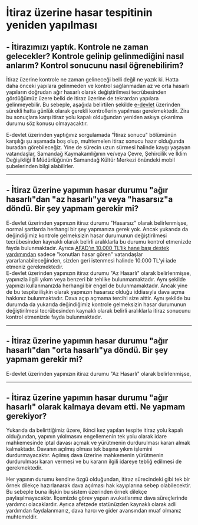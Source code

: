 # İtiraz üzerine hasar tespitinin yeniden yapılması  
## - İtirazımızı yaptık. Kontrole ne zaman gelecekler? Kontrole gelinip gelinmediğini nasıl anlarım? Kontrol sonucunu nasıl öğrenebilirim?  
İtiraz üzerine kontrole ne zaman gelineceği belli değil ne yazık ki. Hatta daha önceki yapılara gelinmeden ve kontrol sağlanmadan az ve orta hasarlı yapıların doğrudan ağır hasarlı olarak değiştirilmesi tecrübesinden gördüğümüz üzere belki de itiraz üzerine de tekrardan yapılara gelinmeyebilir. Bu sebeple, aşağıda belirtilen şekilde [e-devlet](https://www.turkiye.gov.tr/cevre-ve-sehircilik-hasar-tespit-sorgulama) üzerinden sürekli hatta günlük olarak gerekli kontrollerin yapılması gerekmektedir. Zira bu sonuçlara karşı itiraz yolu kapalı olduğundan yeniden askıya çıkarılma durumu söz konusu olmayacaktır.  
  
E-devlet üzerinden yaptığınız sorgulamada "İtiraz sonucu" bölümünün karşılığı şu aşamada boş olup, muhtemelen itiraz sonucu hazır olduğunda buradan görebileceğiz. Yine de sürecin uzun sürmesi halinde kaygı yaşayan vatandaşlar, Samandağ Kaymakamlığının ve/veya Çevre, Şehircilik ve İklim Değişikliği İl Müdürlüğünün Samandağ Kültür Merkezi önündeki mobil şubelerinden bilgi alabilirler.  

-------------------  
## - İtiraz üzerine yapımın hasar durumu "ağır hasarlı"dan "az hasarlı"ya veya "hasarsız"a döndü. Bir şey yapmam gerekir mi?  
E-devlet üzerinden yapınızın itiraz durumu "Hasarsız" olarak belirlenmişse, normal şartlarda herhangi bir şey yapmanıza gerek yok. Ancak yukarıda da değindiğimiz kontrole gelmeksizin hasar durumunun değiştirilmesi tecrübesinden kaynaklı olarak belirli aralıklarla bu durumu kontrol etmenizde fayda bulunmaktadır. Ayrıca [AFAD'ın 10.000 TL'lik hane başı destek yardımından](https://github.com/symbuzzer/samandag-deprem/blob/main/i%C3%A7erikler/bro%C5%9F%C3%BCr-afad-hane-ba%C5%9F%C4%B1-destek.jpg) sadece "konutları hasar gören" vatandaşlar yararlanabileceğinden, sizden geri istenmesi halinde 10.000 TL'yi iade etmeniz gerekmektedir.   
E-devlet üzerinden yapınızın itiraz durumu "Az Hasarlı" olarak belirlenmişse, yapınızla ilgili yıkım veya benzeri bir tehlike bulunmamaktadır. Aynı şekilde yapınızı kullanmanızda herhangi bir engel de bulunmamaktadır. Ancak yine de bu tespite ilişkin olarak yapınızın hasarsız olduğu iddiasıyla dava açma hakkınız bulunmaktadır. Dava açıp açmama tercihi size aittir. Aynı şekilde bu durumda da yukarıda değindiğimiz kontrole gelmeksizin hasar durumunun değiştirilmesi tecrübesinden kaynaklı olarak belirli aralıklarla itiraz sonucunu kontrol etmenizde fayda bulunmaktadır.  
  
-------------------  
## - İtiraz üzerine yapımın hasar durumu "ağır hasarlı"dan "orta hasarlı"ya döndü. Bir şey yapmam gerekir mi?  
E-devlet üzerinden yapınızın itiraz durumu "Az Hasarlı" olarak belirlenmişse,
  
-------------------  
## - İtiraz üzerine yapımın hasar durumu "ağır hasarlı" olarak kalmaya devam etti. Ne yapmam gerekiyor?  
Yukarıda da belirttiğimiz üzere, ikinci kez yapılan tespite itiraz yolu kapalı olduğundan, yapının yıkılmasını engellemenin tek yolu olarak idare mahkemesinde iptal davası açmak ve yürütmenin durdurulması kararı almak kalmaktadır. Davanın açılmış olması tek başına yıkım işlemini durdurmayacaktır. Açılmış dava üzerine mahkemenin yürütmenin durdurulması kararı vermesi ve bu kararın ilgili idareye tebliğ edilmesi de gerekmektedir. 
  
Her yapının durumu kendine özgü olduğundan, itiraz sürecindeki gibi tek bir örnek dilekçe hazırlanarak dava açılması hak kayıplarına sebep olabilecektir. Bu sebeple buna ilişkin bu sistem üzerinden örnek dilekçe paylaşılmayacaktır. İlçemizde görev yapan avukatlarımız dava süreçlerinde yardımcı olacaklardır. Ayrıca afetzede statünüzden kaynaklı olarak adli yardımdan faydalanmanız, dava harcı ve gider avansından muaf olmanız muhtemeldir.  
